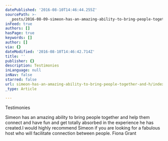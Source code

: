 ```yaml
---
datePublished: '2016-08-10T14:46:44.255Z'
sourcePath: >-
  _posts/2016-08-09-simeon-has-an-amazing-ability-to-bring-people-together-and-h.md
inFeed: true
authors: []
hasPage: true
keywords: []
author: []
via: {}
dateModified: '2016-08-10T14:46:42.714Z'
title: ''
publisher: {}
description: Testimonies
inLanguage: null
inNav: false
starred: false
url: simeon-has-an-amazing-ability-to-bring-people-together-and-h/index.html
_type: Article

---
```

Testimonies

Simeon has an amazing ability to bring people together and help them connect and have fun and get totally absorbed in the experience he has created.I would highly recommend Simeon if you are looking for a fabulous host who will facilitate connection between people. Fiona Grant